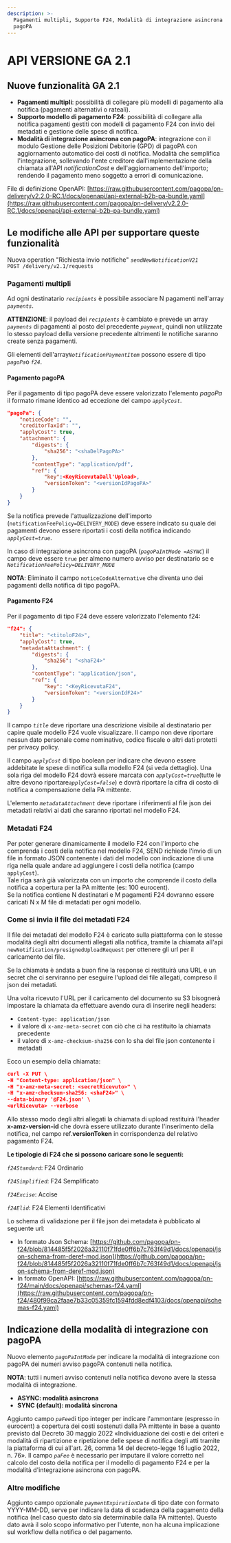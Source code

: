 ```yaml
---
description: >-
  Pagamenti multipli, Supporto F24, Modalità di integrazione asincrona con
  pagoPA
---
```


# API VERSIONE GA 2.1

## **Nuove funzionalità GA 2.1**

* **Pagamenti multipli**: possibilità di collegare più modelli di pagamento alla notifica (pagamenti alternativi o rateali).
* **Supporto modello di pagamento F24**: possibilità di collegare alla notifica pagamenti gestiti con modelli di pagamento F24 con invio dei metadati e gestione delle spese di notifica.
* **Modalità di integrazione asincrona con pagoPA**: integrazione con il modulo Gestione delle Posizioni Debitorie (GPD) di pagoPA con aggiornamento automatico dei costi di notifica. Modalità che semplifica l'integrazione, sollevando l'ente creditore dall'implementazione della chiamata all'API _notificationCost_ e dell'aggiornamento dell'importo; rendendo il pagamento meno soggetto a errori di comunicazione.

File di definizione OpenAPI: [https://raw.githubusercontent.com/pagopa/pn-delivery/v2.2.0-RC.1/docs/openapi/api-external-b2b-pa-bundle.yaml](https://raw.githubusercontent.com/pagopa/pn-delivery/v2.2.0-RC.1/docs/openapi/api-external-b2b-pa-bundle.yaml)

## Le modifiche alle API per supportare queste funzionalità

Nuova operation "Richiesta invio notifiche" _`sendNewNotificationV21`_\
`POST /delivery/v2.1/requests`&#x20;

### Pagamenti multipli

Ad ogni destinatario _`recipients`_ è possibile associare N pagamenti nell'array _`payments`_.

**ATTENZIONE**: il payload dei _`recipients`_ è cambiato e prevede un array _`payments`_ di pagamenti al posto del precedente  _`payment`_, quindi non utilizzate lo stesso payload della versione precedente altrimenti le notifiche saranno create senza pagamenti.

Gli elementi dell'arra&#x79;_`NotificationPaymentItem`_ possono essere di tipo _`pagoPa`_&#x6F; _`f24`_.

#### **Pagamento pagoPA**

Per il pagamento di tipo pagoPA deve essere valorizzato l'elemento _pagoPa_ il formato rimane identico ad eccezione del campo _`applyCost`_.

```json
"pagoPa": {
    "noticeCode": "",
    "creditorTaxId": "",
    "applyCost": true,
    "attachment": {
        "digests": {
            "sha256": "<shaDelPagoPA>"
        },
        "contentType": "application/pdf",
        "ref": {
            "key":<KeyRicevutaDall'Upload>,
            "versionToken": "<versionIdPagoPA>"
        }
    }
}
```

Se la notifica prevede l'attualizzazione dell'importo (`notificationFeePolicy=DELIVERY_MODE`) deve essere indicato su quale dei pagamenti devono essere riportati i costi della notifica indicando _`applyCost=true`_.

In caso di integrazione asincrona con pagoPA (_`pagoPaIntMode =ASYNC`_) il campo deve essere `true` per almeno numero avviso per destinatario se  e _`NotificationFeePolicy=DELIVERY_MODE`_

**NOTA**: Eliminato il campo `noticeCodeAlternative` che diventa uno dei pagamenti della notifica di tipo pagoPA.

#### **Pagamento F24**

Per il pagamento di tipo F24 deve essere valorizzato l'elemento f24:

```json
"f24": {
    "title": "<titoloF24>",
    "applyCost": true,
    "metadataAttachment": {
        "digests": {
            "sha256": "<shaF24>"
        },
        "contentType": "application/json",
        "ref": {
            "key": "<KeyRicevutaF24",
            "versionToken": "<versionIdF24>"
        }
    }
}
```

Il campo _`title`_ deve riportare una descrizione visibile al destinatario per capire quale modello F24 vuole visualizzare. Il campo non deve riportare nessun dato personale come nominativo, codice fiscale o altri dati protetti per privacy policy.

Il campo _`applyCost`_ di tipo boolean per indicare che devono essere addebitate le spese di notifica sulla modello F24 (si veda dettaglio). Una sola riga del modello F24 dovrà essere marcata con _`applyCost=true`_(tutte le altre devono riportar&#x65;_`applyCost=false`_) e dovrà riportare la cifra di costo di notifica a compensazione della PA mittente.

L'elemento _`metadataAttachment`_ deve riportare i riferimenti al file json dei metadati relativi ai dati che saranno riportati nel modello F24.

### Metadati F24

Per poter generare dinamicamente il modello F24 con l'importo che comprenda i costi della notifica nel modello F24, SEND richiede l'invio di un file in formato JSON contenente i dati del modello con indicazione di una riga nella quale andare ad aggiungere i costi della notifica (campo `applyCost`).\
Tale riga sarà già valorizzata con un importo che comprende il costo della notifica a copertura per la PA mittente (es: 100 eurocent).\
Se la notifica contiene N destinatari e M pagamenti F24 dovranno essere caricati N x M file di metadati per ogni modello.

### **Come si invia il file dei metadati F24**

Il file dei metadati del modello F24 è caricato sulla piattaforma con le stesse modalità degli altri documenti allegati alla notifica, tramite la chiamata all'api `newNotification/presignedUploadRequest` per ottenere gli url per il caricamento dei file.

Se la chiamata è andata a buon fine la response ci restituirà una URL e un secret che ci serviranno per eseguire l'upload dei file allegati, compreso il json dei metadati.

Una volta ricevuto l'URL per il caricamento del documento su S3 bisognerà impostare la chiamata da effettuare avendo cura di inserire negli headers:

* `Content-type: application/json`
* il valore di `x-amz-meta-secret` con ciò che ci ha restituito la chiamata precedente
* il valore di `x-amz-checksum-sha256` con lo sha del file json contenente i metadati

Ecco un esempio della chiamata:

```json
curl -X PUT \
-H "Content-type: application/json" \
-H "x-amz-meta-secret: <secretRicevuto>" \
-H "x-amz-checksum-sha256: <shaF24>" \
--data-binary '@F24.json' \
<urlRicevuta> --verbose
```

Allo stesso modo degli altri allegati la chiamata di upload restituirà l'header **x-amz-version-id** che dovrà essere utilizzato durante l'inserimento della notifica, nel campo ref.**versionToken** in corrispondenza del relativo pagamento F24.

**Le tipologie di F24 che si possono caricare sono le seguenti:**

_`f24Standard`_: F24 Ordinario

_`f24Simplified`_: F24 Semplificato

_`f24Excise`_: Accise

_`f24Elid`_:  F24 Elementi Identificativi

Lo schema di validazione per il file json dei metadata è pubblicato al seguente url:

* In formato Json Schema: [https://github.com/pagopa/pn-f24/blob/814485f5f2026a32110f71fde0ff6b7c763f49d1/docs/openapi/json-schema-from-deref-mod.json](https://github.com/pagopa/pn-f24/blob/814485f5f2026a32110f71fde0ff6b7c763f49d1/docs/openapi/json-schema-from-deref-mod.json)
* In formato OpenAPI: [https://raw.githubusercontent.com/pagopa/pn-f24/main/docs/openapi/schemas-f24.yaml](https://raw.githubusercontent.com/pagopa/pn-f24/480f99ca2faae7b33c05359fc1594fdd8edf4103/docs/openapi/schemas-f24.yaml)

## Indicazione della modalità di integrazione con pagoPA&#x20;

Nuovo elemento _`pagoPaIntMode`_ per indicare la modalità di integrazione con pagoPA dei numeri avviso pagoPA contenuti nella notifica.

**NOTA**: tutti i numeri avviso contenuti nella notifica devono avere la stessa modalità di integrazione.

* **ASYNC: modalità asincrona**
* **SYNC (default): modalità sincrona**

Aggiunto campo _`paFee`_&#x64;i tipo integer per indicare l'ammontare (espresso in eurocent) a copertura dei costi sostenuti dalla PA mittente in base a quanto previsto dal Decreto 30 maggio 2022 «Individuazione dei costi e dei criteri e modalità di ripartizione e ripetizione delle spese di notifica degli atti tramite la piattaforma di cui all'art. 26, comma 14 del decreto-legge 16 luglio 2022, n. 76». Il campo _`paFee`_ è necessario per imputare il valore corretto nel calcolo del costo della notifica per il modello di pagamento F24 e per la modalità d'integrazione asincrona con pagoPA.

### Altre modifiche

Aggiunto campo opzionale _`paymentExpirationDate`_ di tipo date con formato YYYY-MM-DD, serve per indicare la data di scadenza della pagamento della notifica (nel caso questo dato sia determinabile dalla PA mittente). Questo dato avrà il solo scopo informativo per l'utente, non ha alcuna implicazione sul workflow della notifica o del pagamento.
